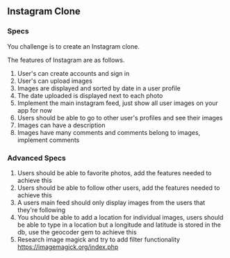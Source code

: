 ## Instagram Clone

### Specs

You challenge is to create an Instagram clone.

The features of Instagram are as follows. 

1. User's can create accounts and sign in
2. User's can upload images
3. Images are displayed and sorted by date in a user profile
4. The date uploaded is displayed next to each photo
5. Implement the main instagram feed, just show all user images on your app for now
6. Users should be able to go to other user's profiles and see their images
7. Images can have a description
8. Images have many comments and comments belong to images, implement comments

### Advanced Specs

1. Users should be able to favorite photos, add the features needed to achieve this  
2. Users should be able to follow other users, add the features needed to achieve this
3. A users main feed should only display images from the users that they're following   
4. You should be able to add a location for individual images, users should be able to type in a location but a longitude and latitude is stored in the db, use the geocoder gem to achieve this
5. Research image magick and try to add filter functionality https://imagemagick.org/index.php
